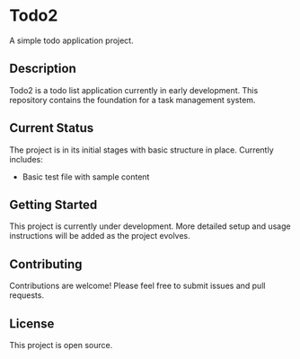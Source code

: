 # Todo2

A simple todo application project.

## Description

Todo2 is a todo list application currently in early development. This repository contains the foundation for a task management system.

## Current Status

The project is in its initial stages with basic structure in place. Currently includes:
- Basic test file with sample content

## Getting Started

This project is currently under development. More detailed setup and usage instructions will be added as the project evolves.

## Contributing

Contributions are welcome! Please feel free to submit issues and pull requests.

## License

This project is open source.